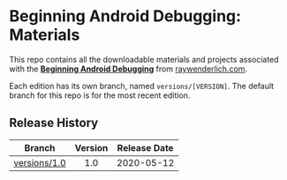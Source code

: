 # Beginning Android Debugging: Materials

This repo contains all the downloadable materials and projects associated with the **[Beginning Android Debugging](https://www.raywenderlich.com/9261991-beginning-android-debugging)** from [raywenderlich.com](https://www.raywenderlich.com).

Each edition has its own branch, named `versions/[VERSION]`. The default branch for this repo is for the most recent edition.

## Release History

| Branch                                                                                 | Version | Release Date |
| -------------------------------------------------------------------------------------- |:-------:|:------------:|
| [versions/1.0](https://github.com/raywenderlich/video-bad-materials/tree/versions/1.0) | 1.0     | 2020-05-12   |
